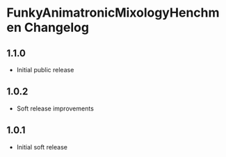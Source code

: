 <!-- CHANGELOG.md -->

FunkyAnimatronicMixologyHenchmen Changelog
==========================================================================

## 1.1.0

- Initial public release

## 1.0.2

- Soft release improvements

## 1.0.1

- Initial soft release
